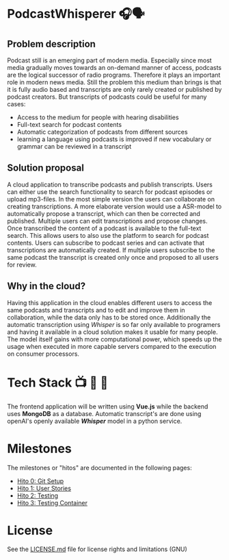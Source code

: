 # PodcastWhisperer 🎧🗣️
## Problem description

Podcast still is an emerging part of modern media. Especially since most media gradually moves towards an on-demand manner of access, podcasts are the logical successor of radio programs. Therefore it plays an important role in modern news media. Still the problem this medium than brings is that it is fully audio based and transcripts are only rarely created or published by podcast creators. But transcripts of podcasts could be useful for many cases: 
- Access to the medium for people with hearing disabilities
- Full-text search for podcast contents
- Automatic categorization of podcasts from different sources
- learning a language using podcasts is improved if new vocabulary or grammar can be reviewed in a transcript

## Solution proposal
A cloud application to transcribe podcasts and publish transcripts. Users can either use the search functionality to search for podcast episodes or upload mp3-files. In the most simple version the users can collaborate on creating transcriptions. A more elaborate version would use a ASR-model to automatically propose a transcript, which can then be corrected and published. Multiple users can edit transcriptions and propose changes. Once transcribed the content of a podcast is available to the full-text search. This allows users to also use the platform to search for podcast contents. Users can subscribe to podcast series and can activate that transcriptions are automatically created. If multiple users subscribe to the same podcast the transcript is created only once and proposed to all users for review.

## Why in the cloud?
Having this application in the cloud enables different users to access the same podcasts and transcripts and to edit and improve them in collaboration, while the data only has to be stored once. Additionally the automatic transcription using _Whisper_ is so far only available to programers and having it available in a cloud solution makes it usable for many people. The model itself gains with more computational power, which speeds up the usage when executed in more capable servers compared to the execution on consumer processors.

# Tech Stack 📺 💾 📡
The frontend application will be written using **Vue.js** while the backend uses **MongoDB** as a database. Automatic transcript's are done using openAI's openly available **_Whisper_** model in a python service.

# Milestones
The milestones or "hitos" are documented in the following pages:
- [Hito 0: Git Setup](https://github.com/lrilling/podcastWhisperer/blob/main/docs/H0-git_setup.md)
- [Hito 1: User Stories](https://github.com/lrilling/podcastWhisperer/blob/main/docs/H1-user_stories.md)
- [Hito 2: Testing](https://github.com/lrilling/podcastWhisperer/blob/main/docs/H2-testing.md)
- [Hito 3: Testing Container](https://github.com/lrilling/podcastWhisperer/blob/main/docs/H3-testing-container.md)

# License
See the [LICENSE.md](./LICENSE.md) file for license rights and limitations (GNU)
